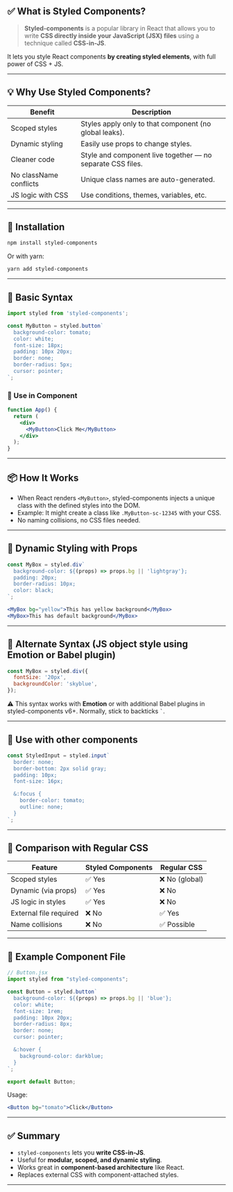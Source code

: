 
## ✅ What is Styled Components?

> **Styled-components** is a popular library in React that allows you to write **CSS directly inside your JavaScript (JSX) files** using a technique called **CSS-in-JS**.

It lets you style React components **by creating styled elements**, with full power of CSS + JS.

---

## 💡 Why Use Styled Components?

| Benefit                | Description                                                |
| ---------------------- | ---------------------------------------------------------- |
| Scoped styles          | Styles apply only to that component (no global leaks).     |
| Dynamic styling        | Easily use props to change styles.                         |
| Cleaner code           | Style and component live together — no separate CSS files. |
| No className conflicts | Unique class names are auto-generated.                     |
| JS logic with CSS      | Use conditions, themes, variables, etc.                    |

---

## 🔧 Installation

```bash
npm install styled-components
```

Or with yarn:

```bash
yarn add styled-components
```

---

## 🧱 Basic Syntax

```js
import styled from 'styled-components';

const MyButton = styled.button`
  background-color: tomato;
  color: white;
  font-size: 18px;
  padding: 10px 20px;
  border: none;
  border-radius: 5px;
  cursor: pointer;
`;
```

### 🔸 Use in Component

```jsx
function App() {
  return (
    <div>
      <MyButton>Click Me</MyButton>
    </div>
  );
}
```

---

## 📦 How It Works

* When React renders `<MyButton>`, styled-components injects a unique class with the defined styles into the DOM.
* Example: It might create a class like `.MyButton-sc-12345` with your CSS.
* No naming collisions, no CSS files needed.

---

## 🎨 Dynamic Styling with Props

```js
const MyBox = styled.div`
  background-color: ${(props) => props.bg || 'lightgray'};
  padding: 20px;
  border-radius: 10px;
  color: black;
`;
```

```jsx
<MyBox bg="yellow">This has yellow background</MyBox>
<MyBox>This has default background</MyBox>
```

---

## 🧠 Alternate Syntax (JS object style using Emotion or Babel plugin)

```js
const MyBox = styled.div({
  fontSize: '20px',
  backgroundColor: 'skyblue',
});
```

⚠️ This syntax works with **Emotion** or with additional Babel plugins in styled-components v6+. Normally, stick to backticks `` ` ``.

---

## 📌 Use with other components

```js
const StyledInput = styled.input`
  border: none;
  border-bottom: 2px solid gray;
  padding: 10px;
  font-size: 16px;

  &:focus {
    border-color: tomato;
    outline: none;
  }
`;
```

---

## 🔁 Comparison with Regular CSS

| Feature                | Styled Components | Regular CSS   |
| ---------------------- | ----------------- | ------------- |
| Scoped styles          | ✅ Yes             | ❌ No (global) |
| Dynamic (via props)    | ✅ Yes             | ❌ No          |
| JS logic in styles     | ✅ Yes             | ❌ No          |
| External file required | ❌ No              | ✅ Yes         |
| Name collisions        | ❌ No              | ✅ Possible    |

---

## 📁 Example Component File

```jsx
// Button.jsx
import styled from "styled-components";

const Button = styled.button`
  background-color: ${(props) => props.bg || 'blue'};
  color: white;
  font-size: 1rem;
  padding: 10px 20px;
  border-radius: 8px;
  border: none;
  cursor: pointer;

  &:hover {
    background-color: darkblue;
  }
`;

export default Button;
```

Usage:

```jsx
<Button bg="tomato">Click</Button>
```

---

## ✅ Summary

* `styled-components` lets you **write CSS-in-JS**.
* Useful for **modular, scoped, and dynamic styling**.
* Works great in **component-based architecture** like React.
* Replaces external CSS with component-attached styles.

---